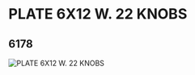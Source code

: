 # PLATE 6X12 W. 22 KNOBS
## 6178
![PLATE 6X12 W. 22 KNOBS](https://lc-www-live-s.legocdn.com/media/bricks/5/2/4211836.jpg)